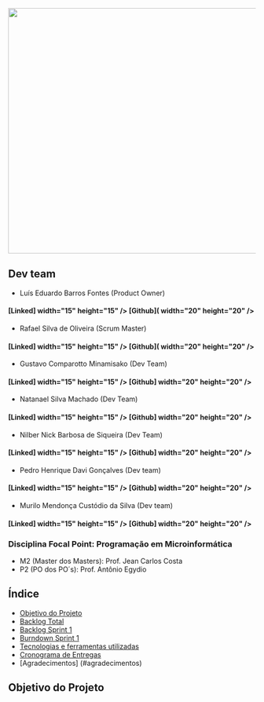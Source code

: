 
<img src="" width="900" height="500"/>


## Dev team

* Luís Eduardo Barros Fontes (Product Owner)
#### [Linked] width="15" height="15" /> [Github]( width="20" height="20" />


* Rafael Silva de Oliveira (Scrum Master)
#### [Linked] width="15" height="15" /> [Github]( width="20" height="20" />


* Gustavo Comparotto Minamisako (Dev Team)

#### [Linked] width="15" height="15" /> [Github] width="20" height="20" />


* Natanael Silva Machado (Dev Team)
#### [Linked] width="15" height="15" /> [Github] width="20" height="20" />


* Nilber Nick Barbosa de Siqueira (Dev Team)
#### [Linked] width="15" height="15" /> [Github] width="20" height="20" />


* Pedro Henrique Davi Gonçalves (Dev team)
#### [Linked] width="15" height="15" /> [Github] width="20" height="20" />


* Murilo Mendonça Custódio da Silva (Dev team)
#### [Linked] width="15" height="15" /> [Github] width="20" height="20" />



### Disciplina Focal Point: Programação em Microinformática
* M2 (Master dos Masters): Prof. Jean Carlos Costa
* P2 (PO dos PO´s): Prof. Antônio Egydio
## Índice
* [Objetivo do Projeto](#Objetivo-do-Projeto)
* [Backlog Total](#backlog-total)
* [Backlog Sprint 1](#backlog-1)
* [Burndown Sprint 1](#burndown)
* [Tecnologias e ferramentas utilizadas](#ferramentas)
* [Cronograma de Entregas](#cronograma-de-entregas)
* [Agradecimentos] (#agradecimentos)


## Objetivo do Projeto
